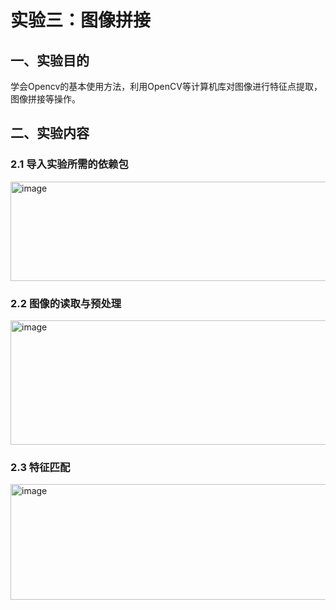 # 实验三：图像拼接

## 一、实验目的
学会Opencv的基本使用方法，利用OpenCV等计算机库对图像进行特征点提取，图像拼接等操作。

## 二、实验内容
### 2.1 导入实验所需的依赖包
<div align="left"><img width="1129" height="159" alt="image" src="https://github.com/user-attachments/assets/5e0dab4c-1fcf-4fbe-9e57-9719606cdc1e" /><div>

### 2.2  图像的读取与预处理
<div align="left"><img width="1103" height="199" alt="image" src="https://github.com/user-attachments/assets/095e6e3d-493c-4fe7-ad8f-7b1cd082e476" /><div>

### 2.3 特征匹配
<div align="left"><img width="1058" height="185" alt="image" src="https://github.com/user-attachments/assets/b2bd6e49-0519-4a82-85fb-860143111f3d" />
<div>

<div align="left"><div>
<div align="left"><div>
<div align="left"><div>
<div align="left"><div>
<div align="left"><div>
<div align="left"><div>
